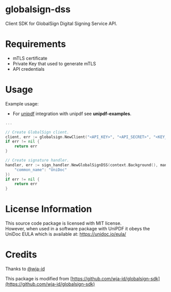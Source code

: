 # globalsign-dss
Client SDK for GlobalSign Digital Signing Service API.

# Requirements
- mTLS certificate
- Private Key that used to generate mTLS
- API credentials

# Usage
Example usage:
- For [unipdf](https://github.com/unidoc/unipdf "UniPDF") integration with unipdf see **unipdf-examples**.
```go
...

// Create GlobalSign client.
client, err := globalsign.NewClient("<API_KEY>", "<API_SECRET>", "<KEY_PATH>", "<CERT_PATH>")
if err != nil {
	return err
}

// Create signature handler.
handler, err := sign_handler.NewGlobalSignDSS(context.Background(), manager, option.SignedBy, map[string]interface{}{
	"common_name": "UniDoc"
})
if err != nil {
	return err
}
```

# License Information
This source code package is licensed with MIT license.  
However, when used in a software package with UniPDF it obeys the UniDoc EULA which is available at: https://unidoc.io/eula/

# Credits
Thanks to [@wja-id](https://github.com/wja-id)  

This package is modified from [https://github.com/wja-id/globalsign-sdk](https://github.com/wja-id/globalsign-sdk)